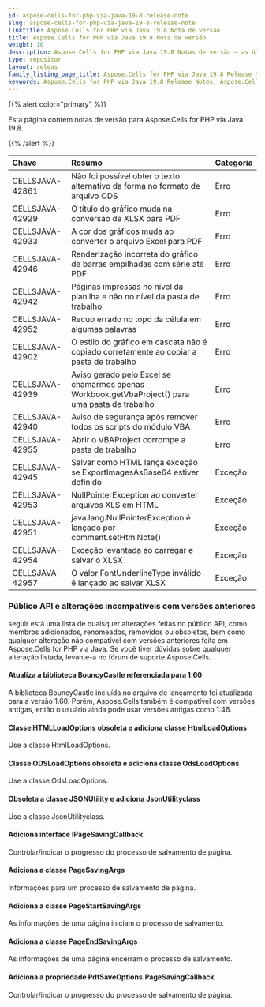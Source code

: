 ```yaml
---
id: aspose-cells-for-php-via-java-19-8-release-note
slug: aspose-cells-for-php-via-java-19-8-release-note
linktitle: Aspose.Cells for PHP via Java 19.8 Nota de versão
title: Aspose.Cells for PHP via Java 19.8 Nota de versão
weight: 10
description: Aspose.Cells for PHP via Java 19.8 Notas de versão – as últimas melhorias, novos recursos e correções
type: repositor
layout: releas
family_listing_page_title: Aspose.Cells for PHP via Java 19.8 Release Note
keywords: Aspose.Cells for PHP via Java 19.8 Release Notes, Aspose.Cells for PHP via Java 19.8 updates and fixe
---
```

{{% alert color="primary" %}} 

Esta página contém notas de versão para Aspose.Cells for PHP via Java 19.8.

{{% /alert %}} 

|**Chave**|**Resumo**|**Categoria**|
| :- | :- | :- |
|CELLSJAVA-42861|Não foi possível obter o texto alternativo da forma no formato de arquivo ODS|Erro|
|CELLSJAVA-42929|O título do gráfico muda na conversão de XLSX para PDF|Erro|
|CELLSJAVA-42933|A cor dos gráficos muda ao converter o arquivo Excel para PDF|Erro|
|CELLSJAVA-42946|Renderização incorreta do gráfico de barras empilhadas com série até PDF|Erro|
|CELLSJAVA-42942|Páginas impressas no nível da planilha e não no nível da pasta de trabalho|Erro|
|CELLSJAVA-42952|Recuo errado no topo da célula em algumas palavras|Erro|
|CELLSJAVA-42902|O estilo do gráfico em cascata não é copiado corretamente ao copiar a pasta de trabalho|Erro|
|CELLSJAVA-42939|Aviso gerado pelo Excel se chamarmos apenas Workbook.getVbaProject() para uma pasta de trabalho|Erro|
|CELLSJAVA-42940|Aviso de segurança após remover todos os scripts do módulo VBA|Erro|
|CELLSJAVA-42955|Abrir o VBAProject corrompe a pasta de trabalho|Erro|
|CELLSJAVA-42945|Salvar como HTML lança exceção se ExportImagesAsBase64 estiver definido|Exceção|
|CELLSJAVA-42953|NullPointerException ao converter arquivos XLS em HTML|Exceção|
|CELLSJAVA-42951|java.lang.NullPointerException é lançado por comment.setHtmlNote()|Exceção|
|CELLSJAVA-42954|Exceção levantada ao carregar e salvar o XLSX|Exceção|
|CELLSJAVA-42957|O valor FontUnderlineType inválido é lançado ao salvar XLSX|Exceção|
###  **Público API e alterações incompatíveis com versões anteriores**
seguir está uma lista de quaisquer alterações feitas no público API, como membros adicionados, renomeados, removidos ou obsoletos, bem como qualquer alteração não compatível com versões anteriores feita em Aspose.Cells for PHP via Java. Se você tiver dúvidas sobre qualquer alteração listada, levante-a no fórum de suporte Aspose.Cells.
####  **Atualiza a biblioteca BouncyCastle referenciada para 1.60**
A biblioteca BouncyCastle incluída no arquivo de lançamento foi atualizada para a versão 1.60. Porém, Aspose.Cells também é compatível com versões antigas, então o usuário ainda pode usar versões antigas como 1.46.
####  **Classe HTMLLoadOptions obsoleta e adiciona classe HtmlLoadOptions**
Use a classe HtmlLoadOptions.
####  **Classe ODSLoadOptions obsoleta e adiciona classe OdsLoadOptions**
Use a classe OdsLoadOptions.
####  **Obsoleta a classe JSONUtility e adiciona JsonUtilityclass**
Use a classe JsonUtilityclass.
####  **Adiciona interface IPageSavingCallback**
Controlar/indicar o progresso do processo de salvamento de página.
####  **Adiciona a classe PageSavingArgs**
Informações para um processo de salvamento de página.
####  **Adiciona a classe PageStartSavingArgs**
As informações de uma página iniciam o processo de salvamento.
####  **Adiciona a classe PageEndSavingArgs**
As informações de uma página encerram o processo de salvamento.
####  **Adiciona a propriedade PdfSaveOptions.PageSavingCallback**
Controlar/indicar o progresso do processo de salvamento de página.

